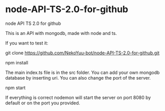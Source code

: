# node-API-TS-2.0-for-github
node API TS 2.0 for github

This is an API with mongodb, made with node and ts.

If you want to test it: 

git clone https://github.com/NekoYuu-bot/node-API-TS-2.0-for-github.git

npm install

The main index.ts file is in the src folder. You can add your own mongodb database by inserting uri. You can also change the port of the server.

npm start

If everything is correct nodemon will start the server on port 8080 by default or on the port you provided.
